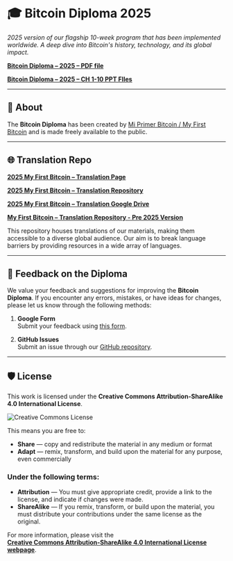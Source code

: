 # :mortar_board: Bitcoin Diploma 2025

*2025 version of our flagship 10-week program that has been implemented worldwide. A deep dive into Bitcoin's history, technology, and its global impact.*

[**Bitcoin Diploma – 2025 – PDF file**](https://github.com/MyFirstBitcoin/Bitcoin-Diploma-2025/blob/e529d970ad9ff8fe2e3bf4d1d2697238588524e4/Bitcoin%20Diploma%20-%202025%20-%20PDF.pdf)

[**Bitcoin Diploma – 2025 – CH 1-10 PPT FIles**](https://github.com/MyFirstBitcoin/Bitcoin-Diploma-2025/tree/main/CH%201-10%20PPT)

---

## :notebook: About

The **Bitcoin Diploma** has been created by [Mi Primer Bitcoin / My First Bitcoin](https://myfirstbitcoin.io/) and is made freely available to the public.

---

## :globe_with_meridians: Translation Repo

[**2025 My First Bitcoin – Translation Page**](https://myfirstbitcoin.io/bd-local-translation/) 

[**2025 My First Bitcoin – Translation Repository**](https://github.com/MyFirstBitcoin/Bitcoin-Diploma-2025/tree/main/Translations) 

[**2025 My First Bitcoin – Translation Google Drive**](https://drive.google.com/drive/folders/1WwOThf_E_jFgZaNXj022XXQJ7Glygz8R?usp=sharing) 

[**My First Bitcoin – Translation Repository - Pre 2025 Version**](https://github.com/MyFirstBitcoin/Translation)  

This repository houses translations of our materials, making them accessible to a diverse global audience. Our aim is to break language barriers by providing resources in a wide array of languages.

---

## :speech_balloon: Feedback on the Diploma

We value your feedback and suggestions for improving the **Bitcoin Diploma**. If you encounter any errors, mistakes, or have ideas for changes, please let us know through the following methods:

1. **Google Form**  
   Submit your feedback using [this form](https://forms.gle/rc1YD965dQEW3qZK6).

2. **GitHub Issues**  
   Submit an issue through our [GitHub repository](https://github.com/MyFirstBitcoin/Bitcoin-Diploma-2025/issues).

---

## :shield: License

This work is licensed under the **Creative Commons Attribution-ShareAlike 4.0 International License**.

![Creative Commons License](https://i.creativecommons.org/l/by-sa/4.0/88x31.png)

This means you are free to:

- **Share** — copy and redistribute the material in any medium or format  
- **Adapt** — remix, transform, and build upon the material for any purpose, even commercially

### Under the following terms:

- **Attribution** — You must give appropriate credit, provide a link to the license, and indicate if changes were made.  
- **ShareAlike** — If you remix, transform, or build upon the material, you must distribute your contributions under the same license as the original.

For more information, please visit the  
[**Creative Commons Attribution-ShareAlike 4.0 International License webpage**](http://creativecommons.org/licenses/by-sa/4.0/).
